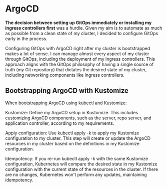 # ArgoCD

**The decision between setting up GitOps immediately or installing my ingress controllers first** was a hurdle. Given my aim is to automate as much as possible from a clean state of my cluster,  I decided to configure GitOps early in the process. 

Configuring GitOps with ArgoCD right after my cluster is bootstrapped makes a lot of sense. I can manage almost every aspect of my cluster through GitOps, including the deployment of my ingress controllers. This approach aligns with the GitOps philosophy of having a single source of truth (my Git repository) that dictates the desired state of my cluster, including networking components like ingress controllers.

## Bootstrapping ArgoCD with Kustomize

When bootstrapping ArgoCD using kubectl and Kustomize:

Kustomize: Define my ArgoCD setup in Kustomize. This includes customizing ArgoCD components, such as the server, repo server, and application controller, according to my requirements.

Apply configuration: Use kubectl apply -k to apply my Kustomize configuration to my cluster. This step will create or update the ArgoCD resources in my cluster based on the definitions in my Kustomize configuration.

Idempotency: If you re-run kubectl apply -k with the same Kustomize configuration, Kubernetes will compare the desired state in my Kustomize configuration with the current state of the resources in the cluster. If there are no changes, Kubernetes won't perform any updates, maintaining idempotency.
